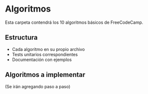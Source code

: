 # Algoritmos

Esta carpeta contendrá los 10 algoritmos básicos de FreeCodeCamp.

## Estructura

- Cada algoritmo en su propio archivo
- Tests unitarios correspondientes
- Documentación con ejemplos

## Algoritmos a implementar

(Se irán agregando paso a paso)
